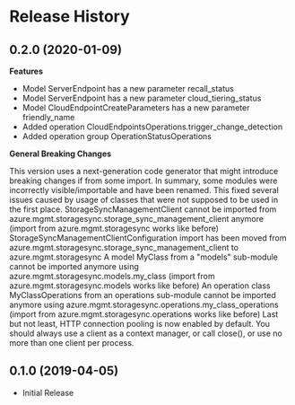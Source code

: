 # Release History

## 0.2.0 (2020-01-09)

**Features**

  - Model ServerEndpoint has a new parameter recall_status
  - Model ServerEndpoint has a new parameter cloud_tiering_status
  - Model CloudEndpointCreateParameters has a new parameter
    friendly_name
  - Added operation CloudEndpointsOperations.trigger_change_detection
  - Added operation group OperationStatusOperations

**General Breaking Changes**

This version uses a next-generation code generator that might introduce
breaking changes if from some import. In summary, some modules were
incorrectly visible/importable and have been renamed. This fixed several
issues caused by usage of classes that were not supposed to be used in
the first place. StorageSyncManagementClient cannot be imported from
azure.mgmt.storagesync.storage_sync_management_client anymore (import
from azure.mgmt.storagesync works like before)
StorageSyncManagementClientConfiguration import has been moved from
azure.mgmt.storagesync.storage_sync_management_client to
azure.mgmt.storagesync A model MyClass from a "models" sub-module cannot
be imported anymore using azure.mgmt.storagesync.models.my_class
(import from azure.mgmt.storagesync.models works like before) An
operation class MyClassOperations from an operations sub-module cannot
be imported anymore using
azure.mgmt.storagesync.operations.my_class_operations (import from
azure.mgmt.storagesync.operations works like before) Last but not least,
HTTP connection pooling is now enabled by default. You should always use
a client as a context manager, or call close(), or use no more than one
client per process.

## 0.1.0 (2019-04-05)

  - Initial Release
